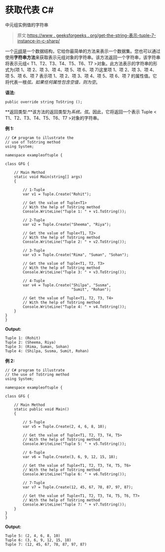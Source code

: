 # 获取代表 C#

中元组<t1>实例值的字符串</t1>

> 原文:[https://www . geeksforgeeks . org/get-the-string-表示-tuple-7-instance-in-c-sharp/](https://www.geeksforgeeks.org/getting-the-string-that-represent-the-value-of-the-tuple-7-instance-in-c-sharp/)

一个[元组](https://www.geeksforgeeks.org/c-sharp-tuple/)是一个数据结构，它给你最简单的方法来表示一个数据集。您也可以通过使用**字符串方法**来获取表示元组对象的字符串。该方法返回一个字符串，该字符串将表示元组< T1、T2、T3、T4、T5、T6、T7 >对象。此方法表示的字符串的形式为(项 1、项 2、项 3、项 4、项 5、项 6、项 7)这里项 1、项 2、项 3、项 4、项 5、项 6、项 7 表示项 1、项 2、项 3、项 4、项 5、项 6、项 7 的属性值。它将代表一根*弦。如果任何属性包含空值，则为空*。

**语法:**

```
public override string ToString ();
```

**返回类型:**该方法的返回类型为*系统。弦*。因此，它将返回一个表示 Tuple < T1、T2、T3、T4、T5、T6、T7 >对象的字符串。

**例 1:**

```
// C# program to illustrate the
// use of ToString method
using System;

namespace exampleoftuple {

class GFG {

    // Main Method
    static void Main(string[] args)
    {   

        // 1-Tuple
        var v1 = Tuple.Create("Rohit");

        // Get the value of Tuple<T1>
        // With the help of ToString method
        Console.WriteLine("Tuple 1: " + v1.ToString());

        // 2-Tuple
        var v2 = Tuple.Create("Sheema", "Riya");

        // Get the value of Tuple<T1, T2>
        // With the help of ToString method
        Console.WriteLine("Tuple 2: " + v2.ToString());

        // 3-Tuple
        var v3 = Tuple.Create("Rima", "Suman", "Sohan");

        // Get the value of Tuple<T1, T2, T3>
        // With the help of ToString method
        Console.WriteLine("Tuple 3: " + v3.ToString());

        // 4-Tuple
        var v4 = Tuple.Create("Shilpa", "Susma",
                              "Sumit", "Rohan");

        // Get the value of Tuple<T1, T2, T3, T4>
        // With the help of ToString method
        Console.WriteLine("Tuple 4: " + v4.ToString());
    }
}
}
```

**Output:**

```
Tuple 1: (Rohit)
Tuple 2: (Sheema, Riya)
Tuple 3: (Rima, Suman, Sohan)
Tuple 4: (Shilpa, Susma, Sumit, Rohan)

```

**例 2:**

```
// C# program to illustrate 
// the use of ToString method
using System;

namespace exampleoftuple {

class GFG {

    // Main Method
    static public void Main()
    {

        // 5-Tuple
        var v5 = Tuple.Create(2, 4, 6, 8, 10);

        // Get the value of Tuple<T1, T2, T3, T4, T5>
        // With the help of ToString method
        Console.WriteLine("Tuple 5: " + v5.ToString());

        // 6-Tuple
        var v6 = Tuple.Create(3, 6, 9, 12, 15, 18);

        // Get the value of Tuple<T1, T2, T3, T4, T5, T6>
        // With the help of ToString method
        Console.WriteLine("Tuple 6: " + v6.ToString());

        // 7-Tuple
        var v7 = Tuple.Create(12, 45, 67, 78, 87, 97, 87);

        // Get the value of Tuple<T1, T2, T3, T4, T5, T6, T7>
        // With the help of ToString method
        Console.WriteLine("Tuple 7: " + v7.ToString());
    }
}
}
```

**Output:**

```
Tuple 5: (2, 4, 6, 8, 10)
Tuple 6: (3, 6, 9, 12, 15, 18)
Tuple 7: (12, 45, 67, 78, 87, 97, 87)

```